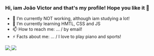 ### Hi, iam João Victor and that's my profile! Hope you like it 👋

- 🔭 I’m currently NOT working, although iam studying a lot! 
- 🌱 I’m currently learning HMTL, CSS and JS
- 📫 How to reach me: ... / by email!
- ⚡ Facts about me: ... / I love to play piano and sports!

<div>
  <a href="mailto:jvsdf@outlook.com"> <img src = "https://img.shields.io/badge/Gmail-D14836?style=for-the-badge&logo=gmail&logoColor=white" target="_blank"> </a>
  <a href="https://www.instagram.com/jvsfarias"> <img src = "https://img.shields.io/badge/Instagram-E4405F?style=for-the-badge&logo=instagram&logoColor=white" target="_blank"> </a> 
</div>

<div style="display: inline-block"></div>
